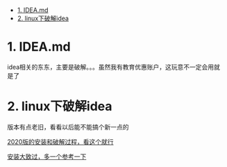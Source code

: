 
<!-- TOC -->

- [1. IDEA.md](#1-ideamd)
- [2. linux下破解idea](#2-linux下破解idea)

<!-- /TOC -->


# 1. IDEA.md

idea相关的东东，主要是破解。。。虽然我有教育优惠账户，这玩意不一定会用就是了


# 2. linux下破解idea

版本有点老旧，看看以后能不能搞个新一点的

[2020版的安装和破解过程，看这个就行](https://www.jianshu.com/p/5f2cd3bfb9a4)

[安装大致过，多一个参考一下](https://blog.csdn.net/weixin_46988707/article/details/127568436)